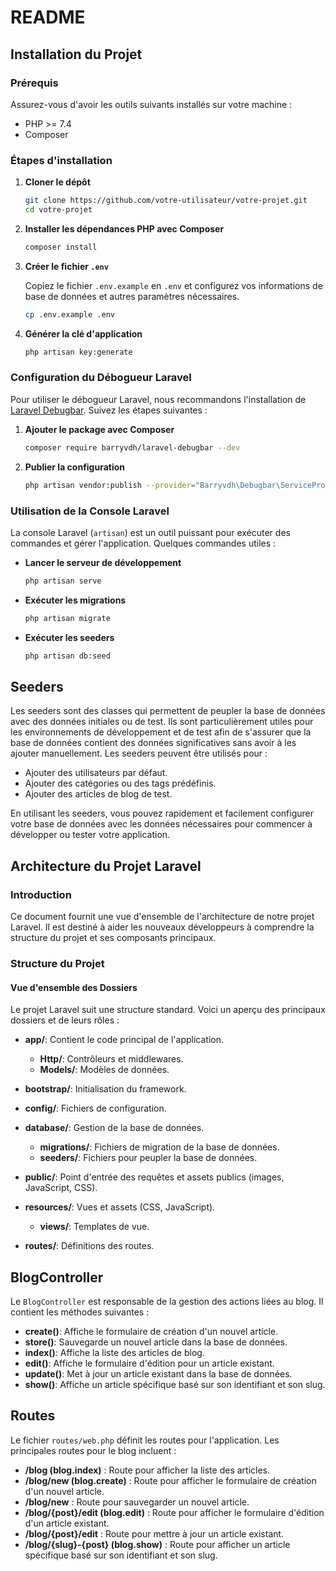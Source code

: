 
# README

## Installation du Projet

### Prérequis
Assurez-vous d'avoir les outils suivants installés sur votre machine :

- PHP >= 7.4
- Composer

### Étapes d'installation

1. **Cloner le dépôt**

    ```sh
    git clone https://github.com/votre-utilisateur/votre-projet.git
    cd votre-projet
    ```

2. **Installer les dépendances PHP avec Composer**

    ```sh
    composer install
    ```

3. **Créer le fichier `.env`**

    Copiez le fichier `.env.example` en `.env` et configurez vos informations de base de données et autres paramètres nécessaires.

    ```sh
    cp .env.example .env
    ```

4. **Générer la clé d'application**

    ```sh
    php artisan key:generate
    ```

### Configuration du Débogueur Laravel

Pour utiliser le débogueur Laravel, nous recommandons l'installation de [Laravel Debugbar](https://github.com/barryvdh/laravel-debugbar). Suivez les étapes suivantes :

1. **Ajouter le package avec Composer**

    ```sh
    composer require barryvdh/laravel-debugbar --dev
    ```

2. **Publier la configuration**

    ```sh
    php artisan vendor:publish --provider="Barryvdh\Debugbar\ServiceProvider"
    ```

### Utilisation de la Console Laravel

La console Laravel (`artisan`) est un outil puissant pour exécuter des commandes et gérer l'application. Quelques commandes utiles :

- **Lancer le serveur de développement**

    ```sh
    php artisan serve
    ```

- **Exécuter les migrations**

    ```sh
    php artisan migrate
    ```

- **Exécuter les seeders**

    ```sh
    php artisan db:seed
    ```

## Seeders

Les seeders sont des classes qui permettent de peupler la base de données avec des données initiales ou de test. Ils sont particulièrement utiles pour les environnements de développement et de test afin de s'assurer que la base de données contient des données significatives sans avoir à les ajouter manuellement. Les seeders peuvent être utilisés pour :

- Ajouter des utilisateurs par défaut.
- Ajouter des catégories ou des tags prédéfinis.
- Ajouter des articles de blog de test.

En utilisant les seeders, vous pouvez rapidement et facilement configurer votre base de données avec les données nécessaires pour commencer à développer ou tester votre application.

## Architecture du Projet Laravel

### Introduction
Ce document fournit une vue d'ensemble de l'architecture de notre projet Laravel. Il est destiné à aider les nouveaux développeurs à comprendre la structure du projet et ses composants principaux.

### Structure du Projet

#### Vue d'ensemble des Dossiers
Le projet Laravel suit une structure standard. Voici un aperçu des principaux dossiers et de leurs rôles :

- **app/**: Contient le code principal de l'application.
  - **Http/**: Contrôleurs et middlewares.
  - **Models/**: Modèles de données.

- **bootstrap/**: Initialisation du framework.

- **config/**: Fichiers de configuration.

- **database/**: Gestion de la base de données.
  - **migrations/**: Fichiers de migration de la base de données.
  - **seeders/**: Fichiers pour peupler la base de données.

- **public/**: Point d'entrée des requêtes et assets publics (images, JavaScript, CSS).

- **resources/**: Vues et assets (CSS, JavaScript).
  - **views/**: Templates de vue.

- **routes/**: Définitions des routes.

## BlogController

Le `BlogController` est responsable de la gestion des actions liées au blog. Il contient les méthodes suivantes :

- **create()**: Affiche le formulaire de création d'un nouvel article.
- **store()**: Sauvegarde un nouvel article dans la base de données.
- **index()**: Affiche la liste des articles de blog.
- **edit()**: Affiche le formulaire d'édition pour un article existant.
- **update()**: Met à jour un article existant dans la base de données.
- **show()**: Affiche un article spécifique basé sur son identifiant et son slug.

## Routes

Le fichier `routes/web.php` définit les routes pour l'application. Les principales routes pour le blog incluent :

- **/blog (blog.index)** : Route pour afficher la liste des articles.
- **/blog/new (blog.create)** : Route pour afficher le formulaire de création d'un nouvel article.
- **/blog/new** : Route pour sauvegarder un nouvel article.
- **/blog/{post}/edit (blog.edit)** : Route pour afficher le formulaire d'édition d'un article existant.
- **/blog/{post}/edit** : Route pour mettre à jour un article existant.
- **/blog/{slug}-{post} (blog.show)** : Route pour afficher un article spécifique basé sur son identifiant et son slug.
